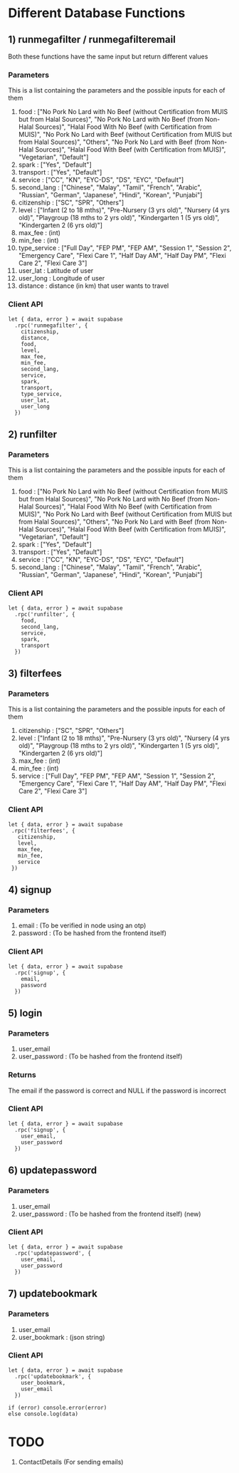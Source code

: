 # Different Database Functions
## 1) runmegafilter / runmegafilteremail
Both these functions have the same input but return different values
### Parameters
This is a list containing the parameters and the possible inputs for each of them
1) food : ["No Pork No Lard with No Beef (without Certification from MUIS but from Halal Sources)",
       "No Pork No Lard with No Beef (from Non-Halal Sources)",
       "Halal Food With No Beef (with Certification from MUIS)",
       "No Pork No Lard with Beef (without Certification from MUIS but from Halal Sources)",
       "Others", "No Pork No Lard with Beef (from Non-Halal Sources)",
       "Halal Food With Beef (with Certification from MUIS)",
       "Vegetarian", "Default"]  
2) spark : ["Yes", "Default"]  
3) transport : ["Yes", "Default"]  
4) service : ["CC", "KN", "EYC-DS", "DS", "EYC", "Default"]  
5) second_lang : ["Chinese", "Malay", "Tamil", "French", "Arabic", "Russian", "German", "Japanese", "Hindi", "Korean", "Punjabi"]  
6) citizenship : ["SC", "SPR", "Others"]   
7) level : ["Infant (2 to 18 mths)", "Pre-Nursery (3 yrs old)", "Nursery (4 yrs old)", "Playgroup (18 mths to 2 yrs old)", "Kindergarten 1 (5 yrs old)", "Kindergarten 2 (6 yrs old)"]   
8) max_fee : (int)  
9) min_fee : (int)  
10) type_service : ["Full Day", "FEP PM", "FEP AM", "Session 1", "Session 2", "Emergency Care", "Flexi Care 1", "Half Day AM", "Half Day PM", "Flexi Care 2", "Flexi Care 3"]   
11) user_lat : Latitude of user   
12) user_long : Longitude of user  
13) distance : distance (in km) that user wants to travel

### Client API
```
let { data, error } = await supabase
  .rpc('runmegafilter', {
    citizenship, 
    distance, 
    food, 
    level, 
    max_fee, 
    min_fee, 
    second_lang, 
    service, 
    spark, 
    transport, 
    type_service, 
    user_lat, 
    user_long
  })
```

## 2) runfilter
### Parameters
This is a list containing the parameters and the possible inputs for each of them
1) food : ["No Pork No Lard with No Beef (without Certification from MUIS but from Halal Sources)",
       "No Pork No Lard with No Beef (from Non-Halal Sources)",
       "Halal Food With No Beef (with Certification from MUIS)",
       "No Pork No Lard with Beef (without Certification from MUIS but from Halal Sources)",
       "Others", "No Pork No Lard with Beef (from Non-Halal Sources)",
       "Halal Food With Beef (with Certification from MUIS)",
       "Vegetarian", "Default"]  
2) spark : ["Yes", "Default"]  
3) transport : ["Yes", "Default"]  
4) service : ["CC", "KN", "EYC-DS", "DS", "EYC", "Default"]  
5) second_lang : ["Chinese", "Malay", "Tamil", "French", "Arabic", "Russian", "German", "Japanese", "Hindi", "Korean", "Punjabi"]  

### Client API
```
let { data, error } = await supabase
  .rpc('runfilter', {
    food,
    second_lang,
    service,
    spark,
    transport
  })
  ```
  
## 3) filterfees
### Parameters
This is a list containing the parameters and the possible inputs for each of them
  1) citizenship : ["SC", "SPR", "Others"]   
  2) level : ["Infant (2 to 18 mths)", "Pre-Nursery (3 yrs old)", "Nursery (4 yrs old)", "Playgroup (18 mths to 2 yrs old)", "Kindergarten 1 (5 yrs old)", "Kindergarten 2 (6 yrs old)"]   
  3) max_fee : (int)  
  4) min_fee : (int)  
  5) service : ["Full Day", "FEP PM", "FEP AM", "Session 1", "Session 2", "Emergency Care", "Flexi Care 1", "Half Day AM", "Half Day PM", "Flexi Care 2", "Flexi Care 3"]   
  
 ### Client API
 ```
 let { data, error } = await supabase
  .rpc('filterfees', {
    citizenship, 
    level, 
    max_fee, 
    min_fee, 
    service
  })
 ```
 
## 4) signup 
### Parameters
1) email : (To be verified in node using an otp)
2) password : (To be hashed from the frontend itself)
### Client API
```
let { data, error } = await supabase
  .rpc('signup', {
    email, 
    password
  })
```

## 5) login 
### Parameters
1) user_email
2) user_password : (To be hashed from the frontend itself)
### Returns
The email if the password is correct and NULL if the password is incorrect
### Client API
```
let { data, error } = await supabase
  .rpc('signup', {
    user_email, 
    user_password
  })
```

## 6) updatepassword
### Parameters
1) user_email
2) user_password : (To be hashed from the frontend itself) (new)
### Client API
```
let { data, error } = await supabase
  .rpc('updatepassword', {
    user_email, 
    user_password
  })
```

## 7) updatebookmark
### Parameters
1) user_email
2) user_bookmark : (json string)
### Client API
```
let { data, error } = await supabase
  .rpc('updatebookmark', {
    user_bookmark, 
    user_email
  })

if (error) console.error(error)
else console.log(data)
```

# TODO
1) ContactDetails (For sending emails)
  
